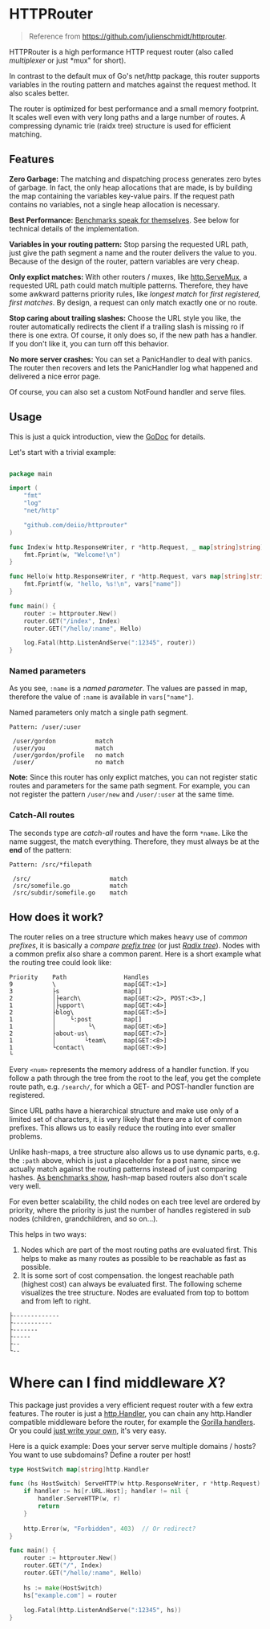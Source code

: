 # HTTPRouter

> Reference from https://github.com/julienschmidt/httprouter.

HTTPRouter is a high performance HTTP request router
(also called *multiplexer* or just *mux" for short).

In contrast to the default mux of Go's net/http package, this router supports
variables in the routing pattern and matches against the request method.
It also scales better.

The router is optimized for best performance and a small memory footprint.
It scales well even with very long paths and a large number of routes.
A compressing dynamic trie (raidx tree) structure is used for efficient matching.

## Features

**Zero Garbage:** The matching and dispatching process generates zero bytes of 
garbage. In fact, the only heap allocations that are made, is by building the
map containing the variables key-value pairs. If the request path contains no
variables, not a single heap allocation is necessary.

**Best Performance:** [Benchmarks speak for themselves](https://github.com/deiio/httprouter-benchmark).
See below for technical details of the implementation.

**Variables in your routing pattern:** Stop parsing the requested URL path, just 
give the path segment a name and the router delivers the value to you. Because of
the design of the router, pattern variables are very cheap.

**Only explict matches:** With other routers / muxes, like [http.ServeMux](http://golang.org/pkg/net/http/#ServeMux), 
a requested URL path could match multiple patterns. Therefore, they have some
awkward patterns priority rules, like *longest match* for *first registered, first
matches*. By design, a request can only match exactly one or no route.

**Stop caring about trailing slashes:** Choose the URL style you like, the router
automatically redirects the client if a trailing slash is missing ro if there is one
extra. Of course, it only does so, if the new path has a handler. If you don't like
it, you can turn off this behavior.

**No more server crashes:** You can set a PanicHandler to deal with panics. The 
router then recovers and lets the PanicHandler log what happened and delivered
a nice error page.

Of course, you can also set a custom NotFound handler and serve files.

## Usage
This is just a quick introduction, view the [GoDoc](http://godoc.org/github.com/deiio/httprouter) 
for details.

Let's start with a trivial example:

```go

package main

import (
	"fmt"
	"log"
	"net/http"

	"github.com/deiio/httprouter"
)

func Index(w http.ResponseWriter, r *http.Request, _ map[string]string) {
	fmt.Fprint(w, "Welcome!\n")
}

func Hello(w http.ResponseWriter, r *http.Request, vars map[string]string) {
	fmt.Fprintf(w, "hello, %s!\n", vars["name"])
}

func main() {
	router := httprouter.New()
	router.GET("/index", Index)
	router.GET("/hello/:name", Hello)

	log.Fatal(http.ListenAndServe(":12345", router))
}
```

### Named parameters

As you see, `:name` is a *named parameter*.
The values are passed in map, therefore the value of `:name` is available in `vars["name"]`.

Named parameters only match a single path segment.

```
Pattern: /user/:user

 /user/gordon           match
 /user/you              match
 /user/gordon/profile   no match
 /user/                 no match
```

**Note:** Since this router has only explict matches, you can not register static routes
and parameters for the same path segment. For example, you can not register the pattern
`/user/new` and `/user/:user` at the same time.

### Catch-All routes

The seconds type are *catch-all* routes and have the form `*name`. Like the name suggest, 
the match everything. Therefore, they must always be at the **end** of the pattern:

```
Pattern: /src/*filepath

 /src/                      match
 /src/somefile.go           match
 /src/subdir/somefile.go    match
```

## How does it work?

The router relies on a tree structure which makes heavy use of *common prefixes*, it is
basically a *compare* [*prefix tree*](http://en.wikipedia.org/wiki/Trie) (or just [*Radix
tree*](http://en.wikipedia.org/Radix_tree)). Nodes with a common prefix also share a 
common parent. Here is a short example what the routing tree could look like:

```
Priority    Path                Handles
9           \                   map[GET:<1>]
3           ├s                  map[]
2           │├earch\            map[GET:<2>, POST:<3>,]
1           │├upport\           map[GET:<4>]
2           ├blog\              map[GET:<5>]
1           │    └:post         map[]
1           │         └\        map[GET:<6>]
2           ├about-us\          map[GET:<7>]
1           │        └team\     map[GET:<8>]
1           └contact\           map[GET:<9>]
└
```

Every `<num>` represents the memory address of a handler function. If you follow a path 
through the tree from the root to the leaf, you get the complete route path, e.g. `/search/`,
for which a GET- and POST-handler function are registered.

Since URL paths have a hierarchical structure and make use only of a limited set of
characters, it is very likely that there are a lot of common prefixes. This allows us
to easily reduce the routing into ever smaller problems.

Unlike hash-maps, a tree structure also allows us to use dynamic parts, e.g. the `:path`
above, which is just a placeholder for a post name, since we actually match against the
routing patterns instead of just comparing hashes. [As benchmarks show](https://github.com/deiio/httprouter-benchmark),
hash-map based routers also don't scale very well.

For even better scalability, the child nodes on each tree level are ordered by priority, where
the priority is just the number of handles registered in sub nodes (children, grandchildren, 
and so on...).

This helps in two ways:

1. Nodes which are part of the most routing paths are evaluated first. This helps to make as
many routes as possible to be reachable as fast as possible.
2. It is some sort of cost compensation. the longest reachable path (highest cost) can always
be evaluated first. The following scheme visualizes the tree structure. Nodes are evaluated
from top to bottom and from left to right.

```
├-------------
├-----------
├-------
├-----
├--
└--
```

# Where can I find middleware *X*?

This package just provides a very efficient request router with a few extra features.
The router is just a [http.Handler](http://golang.org/pkg/net/http/#Handler), you can
chain any http.Handler compatible middleware before the router, for example the
[Gorilla handlers](http://www.gorillatoolkit.org/pkg/handlers). Or you could [just write
your own](http://justinas.org/writing-http-middleware-in-go/), it's very easy.

Here is a quick example: Does your server serve multiple domains / hosts? You want to use
subdomains? Define a router per host!

```go
type HostSwitch map[string]http.Handler

func (hs HostSwitch) ServeHTTP(w http.ResponseWriter, r *http.Request) {
	if handler := hs[r.URL.Host]; handler != nil {
        handler.ServeHTTP(w, r)
		return
    }
	
	http.Error(w, "Forbidden", 403)  // Or redirect?
}

func main() {
    router := httprouter.New()
    router.GET("/", Index)
    router.GET("/hello/:name", Hello)
	
    hs := make(HostSwitch)
    hs["example.com"] = router
	
    log.Fatal(http.ListenAndServe(":12345", hs))
}
```
